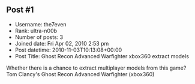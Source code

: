 ## Post #1
- Username: the7even
- Rank: ultra-n00b
- Number of posts: 3
- Joined date: Fri Apr 02, 2010 2:53 pm
- Post datetime: 2010-11-03T10:13:08+00:00
- Post Title: Ghost Recon Advanced Warfighter xbox360 extract models

Whether there is a chance to extract multiplayer models from this game?
Tom Clancy's Ghost Recon Advanced Warfighter (xbox360)
